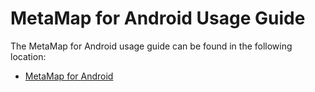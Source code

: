 # MetaMap for Android Usage Guide

The MetaMap for Android usage guide can be found in the following location:


* [MetaMap for Android](docs/metamap_android_sdk.md)
